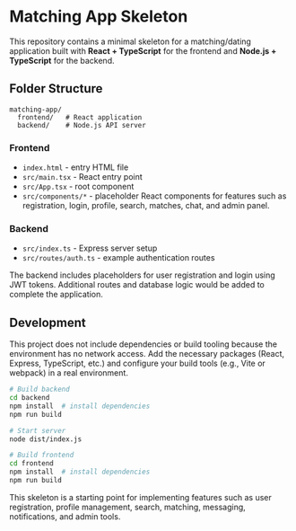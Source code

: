 # Matching App Skeleton

This repository contains a minimal skeleton for a matching/dating application built with **React + TypeScript** for the frontend and **Node.js + TypeScript** for the backend.

## Folder Structure

```
matching-app/
  frontend/   # React application
  backend/    # Node.js API server
```

### Frontend

- `index.html` - entry HTML file
- `src/main.tsx` - React entry point
- `src/App.tsx` - root component
- `src/components/*` - placeholder React components for features such as registration, login, profile, search, matches, chat, and admin panel.

### Backend

- `src/index.ts` - Express server setup
- `src/routes/auth.ts` - example authentication routes

The backend includes placeholders for user registration and login using JWT tokens. Additional routes and database logic would be added to complete the application.

## Development

This project does not include dependencies or build tooling because the environment has no network access. Add the necessary packages (React, Express, TypeScript, etc.) and configure your build tools (e.g., Vite or webpack) in a real environment.

```bash
# Build backend
cd backend
npm install  # install dependencies
npm run build

# Start server
node dist/index.js
```

```bash
# Build frontend
cd frontend
npm install  # install dependencies
npm run build
```

This skeleton is a starting point for implementing features such as user registration, profile management, search, matching, messaging, notifications, and admin tools.
